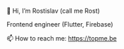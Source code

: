 👋 Hi, I’m Rostіslav (call me Rost)

Frontend engineer (Flutter, Firebase)

📫 How to reach me: https://topme.be
